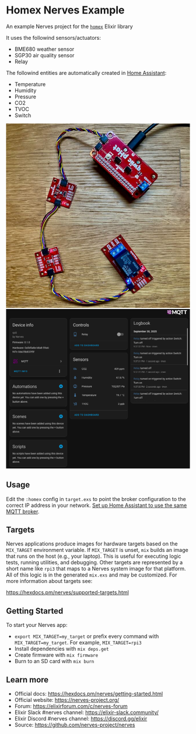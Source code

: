 # Homex Nerves Example

An example Nerves project for the [`homex`](https://github.com/kevinschweikert/homex) Elixir library

It uses the followind sensors/actuators:

- BME680 weather sensor
- SGP30 air quality sensor
- Relay

The followind entities are automatically created in [Home Assistant](https://www.home-assistant.io/):

- Temperature
- Humidity
- Pressure
- CO2
- TVOC
- Switch

![Raspberry Pi with Sensors](./assets/pi.jpg)
![Home Assistant device page](./assets/ha.png)

## Usage

Edit the `:homex` config in `target.exs` to point the broker configuration to the correct IP address in your network. [Set up Home Assistant to use the same MQTT broker](https://www.home-assistant.io/integrations/mqtt/).

## Targets

Nerves applications produce images for hardware targets based on the
`MIX_TARGET` environment variable. If `MIX_TARGET` is unset, `mix` builds an
image that runs on the host (e.g., your laptop). This is useful for executing
logic tests, running utilities, and debugging. Other targets are represented by
a short name like `rpi3` that maps to a Nerves system image for that platform.
All of this logic is in the generated `mix.exs` and may be customized. For more
information about targets see:

https://hexdocs.pm/nerves/supported-targets.html

## Getting Started

To start your Nerves app:

- `export MIX_TARGET=my_target` or prefix every command with
  `MIX_TARGET=my_target`. For example, `MIX_TARGET=rpi3`
- Install dependencies with `mix deps.get`
- Create firmware with `mix firmware`
- Burn to an SD card with `mix burn`

## Learn more

- Official docs: https://hexdocs.pm/nerves/getting-started.html
- Official website: https://nerves-project.org/
- Forum: https://elixirforum.com/c/nerves-forum
- Elixir Slack #nerves channel: https://elixir-slack.community/
- Elixir Discord #nerves channel: https://discord.gg/elixir
- Source: https://github.com/nerves-project/nerves
